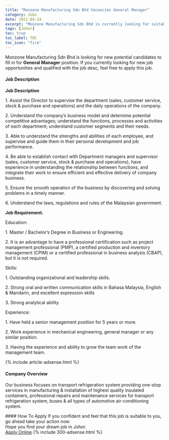 ```yaml
---
title: "Monzone Manufacturing Sdn Bhd Vacancies General Manager" 
category: Jobs 
date: 2021-04-24 
excerpt: "Monzone Manufacturing Sdn Bhd is currently looking for suitable person to fill in the General Manager which based in Johor" 
tags: [Johor] 
toc: true 
toc_label: TOC 
toc_icon: "fire" 
--- 
```


<p>Monzone Manufacturing Sdn Bhd is looking for new potential candidates to fill in for <b>General Manager</b> position. If you currently looking for new job opportunities and qualified with the job desc, feel free to apply this job.
</p><div><div><h4>Job Description</h4></div><div><div><span><div><strong>Job Description</strong><br><p>1. Assist the Director to supervise the department (sales, customer service, stock &amp; purchase and operations) and the daily operations of the company.</p><p>2. Understand the company&#8217;s business model and determine potential competitive advantages; understand the functions, processes and activities of each department; understand customer segments and their needs.</p><p>3. Able to understand the strengths and abilities of each employee, and supervise and guide them in their personal development and job performance.</p><p>4. Be able to establish contact with Department managers and supervisor (sales, customer service, stock &amp; purchase and operations), have experience in understanding the relationship between functions, and integrate their work to ensure efficient and effective delivery of company business.</p><p>5. Ensure the smooth operation of the business by discovering and solving problems in a timely manner.</p><p>6. Understand the laws, regulations and rules of the Malaysian government.</p><strong>Job Requirement.</strong><br><p><span>Education:</span></p><p>1. Master / Bachelor&#8217;s Degree in Business or Engineering.</p><p>2. It is an advantage to have a professional certification such as project management professional (PMP), a certified production and inventory management (CPIM) or a certified professional in business analysis (CBAP), but it is not required.</p><p><span>Skills:</span></p><p>1. Outstanding organizational and leadership skills.</p><p>2. Strong oral and written communication skills in Bahasa Malaysia, English &amp; Mandarin, and excellent expression skills</p><p>3. Strong analytical ability</p><p><span>Experience:</span></p><p><span>1.</span> Have held a senior management position for 5 years or more.</p><p>2. Work experience in mechanical engineering, general manager or any similar position.</p><p>3. Having the experience and ability to grow the team work of the management team.</p></div></span></div></div></div> 
{% include article-adsense.html %} 
<div><div><h4>Company Overview</h4></div><div><div><span><div><p>Our business focuses on transport refrigeration system providing one-stop services in manufacturing &amp; installation of highest quality insulated containers, professional repairs and maintenance services for transport refrigeration system, buses &amp; all types of automotive air-conditioning system.</p></div></span></div></div></div> 
#### How To Apply 
If you confident and feel that this job is suitable to you, go ahead take your action now. <br/> 
Hope you find your dream job in Johor. <br/> 
<a href="https://www.jobstreet.com.my/en/job/general-manager-4537504?jobId=jobstreet-my-job-4537504&" class="btn btn--info" target="_blank" rel="nofollow noopenner">Apply Online</a> 
{% include 300-adsense.html %} 